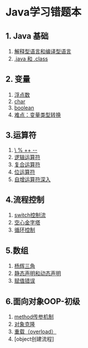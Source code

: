 # Java学习错题本
## 1. Java 基础

1. [解释型语言和编译型语言](Java基础/interpreted_language&complied_language的跨平台性.md)
2. [.java 和 .class](java基础/java源文件和class文件编码问题.md)

## 2. 变量

1. [浮点数](变量/Java中如何判断两个浮点数是否相等.md)
2. [char](变量/Java中char类型的本质.md)
3. [boolean](变量/boolean类型的值.md)
4. [难点：变量类型转换](变量/类型转换.md)

## 3.运算符
1. [\ % ++ --](运算符/运算符里的除，取模和自增自减.md)
2. [逻辑运算符](运算符/logic_operator.md)
3. [复合运算符](运算符/复合运算符.md)
4. [位运算符](运算符/bitwiseoperation.md)
5. [自增运算符深入](运算符/System.out.println((x++)+(++x)).md)

## 4.流程控制
1. [switch控制流](流程控制/switch-fall-through.md)
2. [空心金字塔](流程控制/空心金字塔.md)
3. [循环控制](流程控制/for循环周期.md)

## 5.数组
1. [杨辉三角](数组/leetcode118.md)
2. [静态声明和动态声明](数组/静态声明和动态声明.md)
3. [赋值错误](数组/数组赋值错题.md)

## 6.面向对象OOP-初级
1. [method传参机制](面向对象基础/method传参机制.md)
2. [对象克隆](面向对象基础/对象clone.md)
3. [重载（overload）](面向对象基础/overload.md)
4. [object创建流程]
